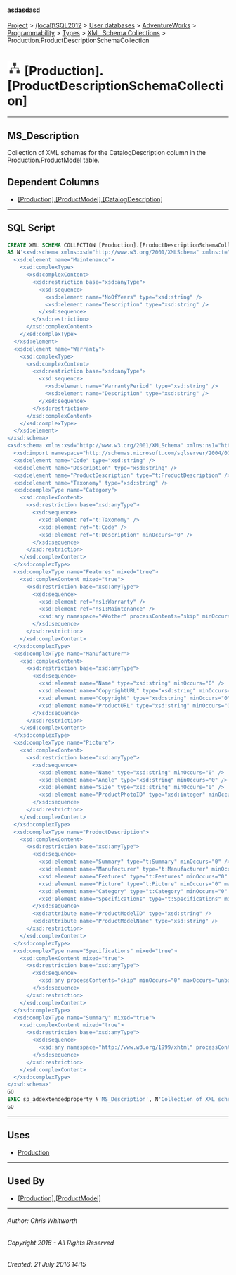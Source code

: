 #### asdasdasd

[Project](../../../../../../index.md) > [(local)\\SQL2012](../../../../../index.md) > [User databases](../../../../index.md) > [AdventureWorks](../../../index.md) > [Programmability](../../index.md) > [Types](../index.md) > [XML Schema Collections](XML_Schema_Collections.md) > Production.ProductDescriptionSchemaCollection

# ![XML Schema Collections](../../../../../../Images/XmlSchemaCollection32.png) [Production].[ProductDescriptionSchemaCollection]

---

## <a name="#description"></a>MS_Description

Collection of XML schemas for the CatalogDescription column in the Production.ProductModel table.

## <a name="#dependentcolumns"></a>Dependent Columns

* [[Production].[ProductModel].[CatalogDescription]](../../../Tables/ProductModel.md)


---

## <a name="#sqlscript"></a>SQL Script

```sql
CREATE XML SCHEMA COLLECTION [Production].[ProductDescriptionSchemaCollection] 
AS N'<xsd:schema xmlns:xsd="http://www.w3.org/2001/XMLSchema" xmlns:t="http://schemas.microsoft.com/sqlserver/2004/07/adventure-works/ProductModelWarrAndMain" targetNamespace="http://schemas.microsoft.com/sqlserver/2004/07/adventure-works/ProductModelWarrAndMain" elementFormDefault="qualified">
  <xsd:element name="Maintenance">
    <xsd:complexType>
      <xsd:complexContent>
        <xsd:restriction base="xsd:anyType">
          <xsd:sequence>
            <xsd:element name="NoOfYears" type="xsd:string" />
            <xsd:element name="Description" type="xsd:string" />
          </xsd:sequence>
        </xsd:restriction>
      </xsd:complexContent>
    </xsd:complexType>
  </xsd:element>
  <xsd:element name="Warranty">
    <xsd:complexType>
      <xsd:complexContent>
        <xsd:restriction base="xsd:anyType">
          <xsd:sequence>
            <xsd:element name="WarrantyPeriod" type="xsd:string" />
            <xsd:element name="Description" type="xsd:string" />
          </xsd:sequence>
        </xsd:restriction>
      </xsd:complexContent>
    </xsd:complexType>
  </xsd:element>
</xsd:schema>
<xsd:schema xmlns:xsd="http://www.w3.org/2001/XMLSchema" xmlns:ns1="http://schemas.microsoft.com/sqlserver/2004/07/adventure-works/ProductModelWarrAndMain" xmlns:t="http://schemas.microsoft.com/sqlserver/2004/07/adventure-works/ProductModelDescription" targetNamespace="http://schemas.microsoft.com/sqlserver/2004/07/adventure-works/ProductModelDescription" elementFormDefault="qualified">
  <xsd:import namespace="http://schemas.microsoft.com/sqlserver/2004/07/adventure-works/ProductModelWarrAndMain" />
  <xsd:element name="Code" type="xsd:string" />
  <xsd:element name="Description" type="xsd:string" />
  <xsd:element name="ProductDescription" type="t:ProductDescription" />
  <xsd:element name="Taxonomy" type="xsd:string" />
  <xsd:complexType name="Category">
    <xsd:complexContent>
      <xsd:restriction base="xsd:anyType">
        <xsd:sequence>
          <xsd:element ref="t:Taxonomy" />
          <xsd:element ref="t:Code" />
          <xsd:element ref="t:Description" minOccurs="0" />
        </xsd:sequence>
      </xsd:restriction>
    </xsd:complexContent>
  </xsd:complexType>
  <xsd:complexType name="Features" mixed="true">
    <xsd:complexContent mixed="true">
      <xsd:restriction base="xsd:anyType">
        <xsd:sequence>
          <xsd:element ref="ns1:Warranty" />
          <xsd:element ref="ns1:Maintenance" />
          <xsd:any namespace="##other" processContents="skip" minOccurs="0" maxOccurs="unbounded" />
        </xsd:sequence>
      </xsd:restriction>
    </xsd:complexContent>
  </xsd:complexType>
  <xsd:complexType name="Manufacturer">
    <xsd:complexContent>
      <xsd:restriction base="xsd:anyType">
        <xsd:sequence>
          <xsd:element name="Name" type="xsd:string" minOccurs="0" />
          <xsd:element name="CopyrightURL" type="xsd:string" minOccurs="0" />
          <xsd:element name="Copyright" type="xsd:string" minOccurs="0" />
          <xsd:element name="ProductURL" type="xsd:string" minOccurs="0" />
        </xsd:sequence>
      </xsd:restriction>
    </xsd:complexContent>
  </xsd:complexType>
  <xsd:complexType name="Picture">
    <xsd:complexContent>
      <xsd:restriction base="xsd:anyType">
        <xsd:sequence>
          <xsd:element name="Name" type="xsd:string" minOccurs="0" />
          <xsd:element name="Angle" type="xsd:string" minOccurs="0" />
          <xsd:element name="Size" type="xsd:string" minOccurs="0" />
          <xsd:element name="ProductPhotoID" type="xsd:integer" minOccurs="0" />
        </xsd:sequence>
      </xsd:restriction>
    </xsd:complexContent>
  </xsd:complexType>
  <xsd:complexType name="ProductDescription">
    <xsd:complexContent>
      <xsd:restriction base="xsd:anyType">
        <xsd:sequence>
          <xsd:element name="Summary" type="t:Summary" minOccurs="0" />
          <xsd:element name="Manufacturer" type="t:Manufacturer" minOccurs="0" />
          <xsd:element name="Features" type="t:Features" minOccurs="0" maxOccurs="unbounded" />
          <xsd:element name="Picture" type="t:Picture" minOccurs="0" maxOccurs="unbounded" />
          <xsd:element name="Category" type="t:Category" minOccurs="0" maxOccurs="unbounded" />
          <xsd:element name="Specifications" type="t:Specifications" minOccurs="0" maxOccurs="unbounded" />
        </xsd:sequence>
        <xsd:attribute name="ProductModelID" type="xsd:string" />
        <xsd:attribute name="ProductModelName" type="xsd:string" />
      </xsd:restriction>
    </xsd:complexContent>
  </xsd:complexType>
  <xsd:complexType name="Specifications" mixed="true">
    <xsd:complexContent mixed="true">
      <xsd:restriction base="xsd:anyType">
        <xsd:sequence>
          <xsd:any processContents="skip" minOccurs="0" maxOccurs="unbounded" />
        </xsd:sequence>
      </xsd:restriction>
    </xsd:complexContent>
  </xsd:complexType>
  <xsd:complexType name="Summary" mixed="true">
    <xsd:complexContent mixed="true">
      <xsd:restriction base="xsd:anyType">
        <xsd:sequence>
          <xsd:any namespace="http://www.w3.org/1999/xhtml" processContents="skip" minOccurs="0" maxOccurs="unbounded" />
        </xsd:sequence>
      </xsd:restriction>
    </xsd:complexContent>
  </xsd:complexType>
</xsd:schema>'
GO
EXEC sp_addextendedproperty N'MS_Description', N'Collection of XML schemas for the CatalogDescription column in the Production.ProductModel table.', 'SCHEMA', N'Production', 'XML SCHEMA COLLECTION', N'ProductDescriptionSchemaCollection', NULL, NULL
GO

```


---

## <a name="#uses"></a>Uses

* [Production](../../../Security/Schemas/Production.md)


---

## <a name="#usedby"></a>Used By

* [[Production].[ProductModel]](../../../Tables/ProductModel.md)


---

###### Author:  Chris Whitworth

###### Copyright 2016 - All Rights Reserved

###### Created: 21 July 2016 14:15

